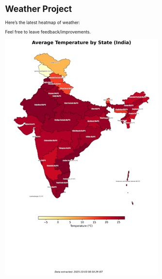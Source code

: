 # Weather Project

Here’s the latest heatmap of weather:

Feel free to leave feedback/improvements.

![India Heatmap](docs/assets/india_heatmap.png?v=DEC720)
